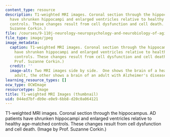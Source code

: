 ```yaml
---
content_type: resource
description: T1-weighted MRI images. Coronal section through the hippocampus. AD patients
  have shrunken hippocampi and enlarged ventricles relative to healthy age-matched
  controls. These changes result from cell dysfunction and cell death. (Image by Prof.
  Suzanne Corkin.)
file: /courses/9-110j-neurology-neuropsychology-and-neurobiology-of-aging-spring-2005/044ed7bfdb9ee0e96bb8d20c0a064121_9-110js05-th.jpg
file_type: image/jpeg
image_metadata:
  caption: T1-weighted MRI images. Coronal section through the hippocampus. AD patients
    have shrunken hippocampi and enlarged ventricles relative to healthy age-matched
    controls. These changes result from cell dysfunction and cell death. (Image by
    Prof. Suzanne Corkin.)
  credit: ''
  image-alt: Two MRI images side by side.  One shows the brain of a healthy older
    adult, the other shows a brain of an adult with Alzheimer's disease.
learning_resource_types: []
ocw_type: OCWImage
resourcetype: Image
title: T1-weighted MRI Images (thumbnail)
uid: 044ed7bf-db9e-e0e9-6bb8-d20c0a064121
---
```

T1-weighted MRI images. Coronal section through the hippocampus. AD patients have shrunken hippocampi and enlarged ventricles relative to healthy age-matched controls. These changes result from cell dysfunction and cell death. (Image by Prof. Suzanne Corkin.)

